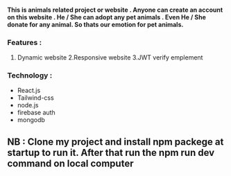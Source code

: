 #### This is animals related project or website . Anyone can create an account on this website . He / She can adopt any pet animals . Even He / She donate for any animal. So thats our emotion for pet animals.

### Features :
1. Dynamic website
2.Responsive website
3.JWT verify emplement 
### Technology :
- React.js
- Tailwind-css
- node.js
- firebase auth
- mongodb

## NB : Clone my project and install npm packege at startup to run it. After that run the npm run dev command on local computer
